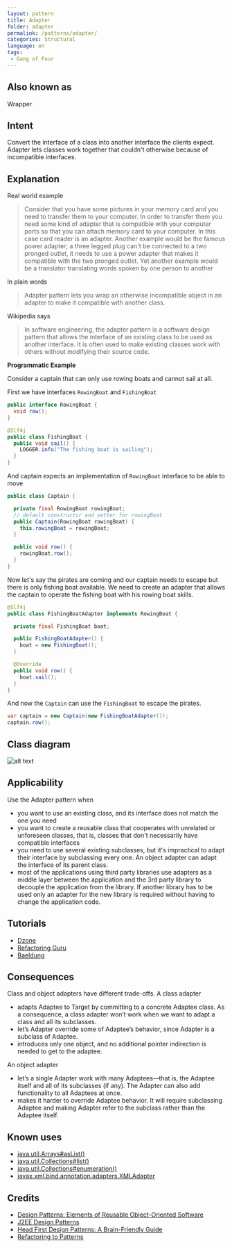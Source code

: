 ```yaml
---
layout: pattern
title: Adapter
folder: adapter
permalink: /patterns/adapter/
categories: Structural
language: en
tags:
 - Gang of Four
---
```


## Also known as
Wrapper

## Intent
Convert the interface of a class into another interface the clients expect. Adapter lets classes work together that 
couldn't otherwise because of incompatible interfaces.

## Explanation

Real world example

> Consider that you have some pictures in your memory card and you need to transfer them to your computer. In order to transfer them you need some kind of adapter that is compatible with your computer ports so that you can attach memory card to your computer. In this case card reader is an adapter.
> Another example would be the famous power adapter; a three legged plug can't be connected to a two pronged outlet, it needs to use a power adapter that makes it compatible with the two pronged outlet.
> Yet another example would be a translator translating words spoken by one person to another

In plain words

> Adapter pattern lets you wrap an otherwise incompatible object in an adapter to make it compatible with another class.

Wikipedia says

> In software engineering, the adapter pattern is a software design pattern that allows the interface of an existing class to be used as another interface. It is often used to make existing classes work with others without modifying their source code.

**Programmatic Example**

Consider a captain that can only use rowing boats and cannot sail at all.

First we have interfaces `RowingBoat` and `FishingBoat`

```java
public interface RowingBoat {
  void row();
}

@Slf4j
public class FishingBoat {
  public void sail() {
    LOGGER.info("The fishing boat is sailing");
  }
}
```

And captain expects an implementation of `RowingBoat` interface to be able to move

```java
public class Captain {

  private final RowingBoat rowingBoat;
  // default constructor and setter for rowingBoat
  public Captain(RowingBoat rowingBoat) {
    this.rowingBoat = rowingBoat;
  }

  public void row() {
    rowingBoat.row();
  }
}
```

Now let's say the pirates are coming and our captain needs to escape but there is only fishing boat available. We need to create an adapter that allows the captain to operate the fishing boat with his rowing boat skills.

```java
@Slf4j
public class FishingBoatAdapter implements RowingBoat {

  private final FishingBoat boat;

  public FishingBoatAdapter() {
    boat = new FishingBoat();
  }

  @Override
  public void row() {
    boat.sail();
  }
}
```

And now the `Captain` can use the `FishingBoat` to escape the pirates.

```java
var captain = new Captain(new FishingBoatAdapter());
captain.row();
```

## Class diagram
![alt text](./etc/adapter.urm.png "Adapter class diagram")

## Applicability
Use the Adapter pattern when

* you want to use an existing class, and its interface does not match the one you need
* you want to create a reusable class that cooperates with unrelated or unforeseen classes, that is, classes that don't necessarily have compatible interfaces
* you need to use several existing subclasses, but it's impractical to adapt their interface by subclassing every one. An object adapter can adapt the interface of its parent class.
* most of the applications using third party libraries use adapters as a middle layer between the application and the 3rd party library to decouple the application from the library. If another library has to be used only an adapter for the new library is required without having to change the application code.

## Tutorials

* [Dzone](https://dzone.com/articles/adapter-design-pattern-in-java)
* [Refactoring Guru](https://refactoring.guru/design-patterns/adapter/java/example)
* [Baeldung](https://www.baeldung.com/java-adapter-pattern)

## Consequences
Class and object adapters have different trade-offs. A class adapter

*	adapts Adaptee to Target by committing to a concrete Adaptee class. As a consequence, a class adapter won’t work when we want to adapt a class and all its subclasses.
*	let’s Adapter override some of Adaptee’s behavior, since Adapter is a subclass of Adaptee.
*	introduces only one object, and no additional pointer indirection is needed to get to the adaptee.

An object adapter	

*	let’s a single Adapter work with many Adaptees—that is, the Adaptee itself and all of its subclasses (if any). The Adapter can also add functionality to all Adaptees at once.
*	makes it harder to override Adaptee behavior. It will require subclassing Adaptee and making Adapter refer to the subclass rather than the Adaptee itself.


## Known uses

* [java.util.Arrays#asList()](http://docs.oracle.com/javase/8/docs/api/java/util/Arrays.html#asList%28T...%29)
* [java.util.Collections#list()](https://docs.oracle.com/javase/8/docs/api/java/util/Collections.html#list-java.util.Enumeration-)
* [java.util.Collections#enumeration()](https://docs.oracle.com/javase/8/docs/api/java/util/Collections.html#enumeration-java.util.Collection-)
* [javax.xml.bind.annotation.adapters.XMLAdapter](http://docs.oracle.com/javase/8/docs/api/javax/xml/bind/annotation/adapters/XmlAdapter.html#marshal-BoundType-)


## Credits

* [Design Patterns: Elements of Reusable Object-Oriented Software](https://www.amazon.com/gp/product/0201633612/ref=as_li_tl?ie=UTF8&camp=1789&creative=9325&creativeASIN=0201633612&linkCode=as2&tag=javadesignpat-20&linkId=675d49790ce11db99d90bde47f1aeb59)
* [J2EE Design Patterns](https://www.amazon.com/gp/product/0596004273/ref=as_li_tl?ie=UTF8&camp=1789&creative=9325&creativeASIN=0596004273&linkCode=as2&tag=javadesignpat-20&linkId=48d37c67fb3d845b802fa9b619ad8f31)
* [Head First Design Patterns: A Brain-Friendly Guide](https://www.amazon.com/gp/product/0596007124/ref=as_li_tl?ie=UTF8&camp=1789&creative=9325&creativeASIN=0596007124&linkCode=as2&tag=javadesignpat-20&linkId=6b8b6eea86021af6c8e3cd3fc382cb5b)
* [Refactoring to Patterns](https://www.amazon.com/gp/product/0321213351/ref=as_li_tl?ie=UTF8&camp=1789&creative=9325&creativeASIN=0321213351&linkCode=as2&tag=javadesignpat-20&linkId=2a76fcb387234bc71b1c61150b3cc3a7)

